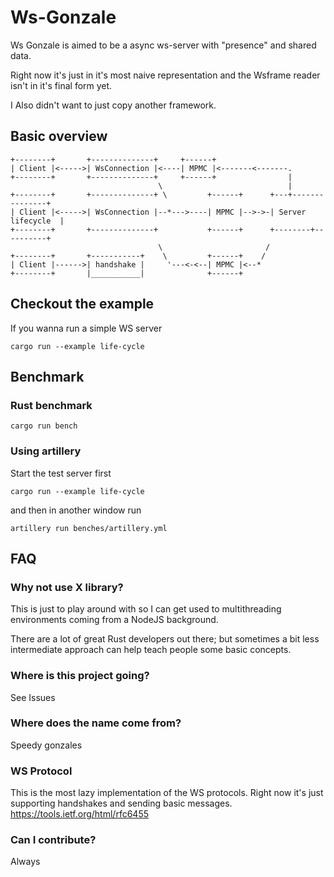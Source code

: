 # Ws-Gonzale
Ws Gonzale is aimed to be a async ws-server with "presence" and shared data.

Right now it's just in it's most naive representation and the Wsframe reader isn't in it's final form yet.

I Also didn't want to just copy another framework.

## Basic overview
```
+--------+       +--------------+     +------+
| Client |<----->| WsConnection |<----| MPMC |<-------<-------.
+--------+       +--------------+     +------+                |
                                 \                            |
+--------+       +--------------+ \         +------+      +---+---------------+
| Client |<----->| WsConnection |--*--->----| MPMC |-->->-| Server lifecycle  |
+--------+       +--------------+           +------+      +--------+----------+
                                 \                       /
+--------+       +-----------+    \         +------+    /
| Client |------>| handshake |     '---<-<--| MPMC |<--*
+--------+       |___________|              +------+
```

## Checkout the example
If you wanna run a simple WS server
```
cargo run --example life-cycle
```

## Benchmark
### Rust benchmark
```
cargo run bench
```
### Using artillery
Start the test server first
```
cargo run --example life-cycle
```
and then in another window run
```
artillery run benches/artillery.yml
```

## FAQ

### Why not use X library?
This is just to play around with so I can get used to multithreading environments coming from a NodeJS background.

There are a lot of great Rust developers out there; but sometimes a bit less intermediate approach can help teach people some basic concepts.

### Where is this project going?
See Issues

### Where does the name come from?
Speedy gonzales

### WS Protocol
This is the most lazy implementation of the WS protocols. Right now it's just supporting handshakes and sending basic messages.
https://tools.ietf.org/html/rfc6455

### Can I contribute?
Always
